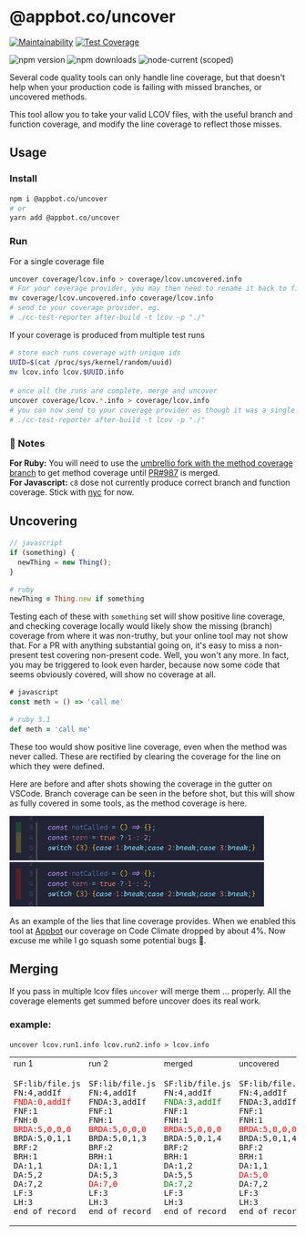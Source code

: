 # @appbot.co/uncover

[![Maintainability](https://api.codeclimate.com/v1/badges/ab59d137b487363080eb/maintainability)](https://codeclimate.com/repos/6400001854e316009d001dd2/maintainability) [![Test Coverage](https://api.codeclimate.com/v1/badges/ab59d137b487363080eb/test_coverage)](https://codeclimate.com/repos/6400001854e316009d001dd2/test_coverage)

![npm version](https://img.shields.io/npm/v/@appbot.co/uncover) ![npm downloads](https://img.shields.io/npm/dw/@appbot.co/uncover) ![node-current (scoped)](https://img.shields.io/node/v/@appbot.co/uncover)

Several code quality tools can only handle line coverage, but that doesn't help when your production code is failing with missed branches, or uncovered methods.

This tool allow you to take your valid LCOV files, with the useful branch and function coverage, and modify the line coverage to reflect those misses.

## Usage

### Install

```bash
npm i @appbot.co/uncover
# or
yarn add @appbot.co/uncover
```

### Run

For a single coverage file

```bash
uncover coverage/lcov.info > coverage/lcov.uncovered.info
# For your coverage provider, you may then need to rename it back to find it
mv coverage/lcov.uncovered.info coverage/lcov.info
# send to your coverage provider. eg.
# ./cc-test-reporter after-build -t lcov -p "./"
```

If your coverage is produced from multiple test runs

```bash
# store each runs coverage with unique ids
UUID=$(cat /proc/sys/kernel/random/uuid)
mv lcov.info lcov.$UUID.info

# once all the runs are complete, merge and uncover
uncover coverage/lcov.*.info > coverage/lcov.info
# you can now send to your coverage provider as though it was a single run. eg.
# ./cc-test-reporter after-build -t lcov -p "./"
```

### 📔 Notes

**For Ruby:** You will need to use the [umbrellio fork with the method coverage branch](https://github.com/umbrellio/simplecov/tree/add-method-coverage-support) to get method coverage until [PR#987](https://github.com/simplecov-ruby/simplecov/pull/987) is merged.<br>
**For Javascript:** `c8` dose not currently produce correct branch and function coverage. Stick with [nyc](https://istanbul.js.org/) for now.

## Uncovering

```javascript
// javascript
if (something) {
  newThing = new Thing();
}
```

```ruby
# ruby
newThing = Thing.new if something
```

Testing each of these with `something` set will show positive line coverage, and checking coverage locally would likely show the missing (branch) coverage from where it was non-truthy, but your online tool may not show that. For a PR with anything substantial going on, it's easy to miss a non-present test covering non-present code. Well, you won't any more. In fact, you may be triggered to look even harder, because now some code that seems obviously covered, will show no coverage at all.

```javascript
# javascript
const meth = () => 'call me'
```

```ruby
# ruby 3.1
def meth = 'call me'
```

These too would show positive line coverage, even when the method was never called. These are rectified by clearing the coverage for the line on which they were defined.

Here are before and after shots showing the coverage in the gutter on VSCode. Branch coverage can be seen in the before shot, but this will show as fully covered in some tools, as the method coverage is here.

![before](doc/before.png) ![after](doc/after.png)

As an example of the lies that line coverage provides. When we enabled this tool at [Appbot](https://appbot.co) our coverage on Code Climate dropped by about 4%. Now excuse me while I go squash some potential bugs 🐛.

## Merging

If you pass in multiple lcov files `uncover` will merge them ... properly. All the coverage elements get summed before uncover does its real work.

### example:

`uncover lcov.run1.info lcov.run2.info > lcov.info`

<table>
<tr>
<td>run 1</td>
<td>run 2</td>
<td>merged</td>
<td>uncovered</td>
</tr>
<tr>
<td>
<pre>
SF:lib/file.js
FN:4,addIf
<span style="color:red">FNDA:0,addIf</span>
FNF:1
FNH:0
<span style="color:red">BRDA:5,0,0,0</span>
BRDA:5,0,1,1
BRF:2
BRH:1
DA:1,1
DA:5,2
DA:7,2
LF:3
LH:3
end_of_record
</pre>
</td>
<td>
<pre>
SF:lib/file.js
FN:4,addIf
FNDA:3,addIf
FNF:1
FNH:1
<span style="color:red">BRDA:5,0,0,0</span>
BRDA:5,0,1,3
BRF:2
BRH:1
DA:1,1
DA:5,3
<span style="color:red">DA:7,0</span>
LF:3
LH:3
end_of_record
</pre></td>
<td>
<pre>SF:lib/file.js
FN:4,addIf
<span style="color:green">FNDA:3,addIf</span>
FNF:1
FNH:1
<span style="color:red">BRDA:5,0,0,0</span>
BRDA:5,0,1,4
BRF:2
BRH:1
DA:1,2
DA:5,5
<span style="color:green">DA:7,2</span>
LF:3
LH:3
end_of_record
</pre></td>
<td>
<pre>
SF:lib/file.js
FN:4,addIf
FNDA:3,addIf
FNF:1
FNH:1
<span style="color:red">BRDA:5,0,0,0</span>
BRDA:5,0,1,4
BRF:2
BRH:1
DA:1,1
<span style="color:red">DA:5,0</span>
DA:7,2
LF:3
LH:3
end_of_record
</pre></td>
</tr>
</table>
